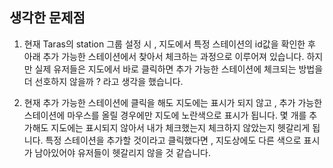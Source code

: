 ## 생각한 문제점

1. 현재 Taras의 station 그룹 설정 시 , 지도에서 특정 스테이션의 id값을 확인한 후 아래 추가 가능한 스테이션에서 찾아서 체크하는 과정으로 이루어져 있습니다. 하지만 실제 유저들은 지도에서 바로 클릭하면 추가 가능한 스테이션에 체크되는 방법을 더 선호하지 않을까 ? 라고 생각을 했습니다.





2. 현재 추가 가능한 스테이션에 클릭을 해도 지도에는 표시가 되지 않고 , 추가 가능한 스테이션에 마우스를 올릴 경우에만 지도에 노란색으로 표시가 됩니다. 몇 개를 추가해도 지도에는 표시되지 않아서 내가 체크했는지 체크하지 않았는지 헷갈리게 됩니다. 특정 스테이션을 추가할 것이라고 클릭했다면 , 지도상에도 다른 색으로 표시가 남아있어야 유저들이 헷갈리지 않을 것 같습니다.
